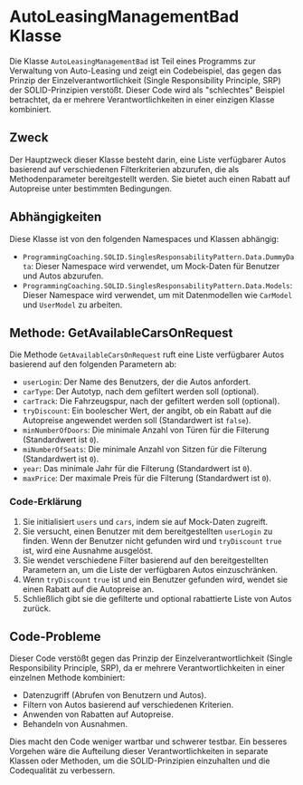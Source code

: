 # AutoLeasingManagementBad Klasse

Die Klasse `AutoLeasingManagementBad` ist Teil eines Programms zur Verwaltung von Auto-Leasing und zeigt ein Codebeispiel, das gegen das Prinzip der Einzelverantwortlichkeit (Single Responsibility Principle, SRP) der SOLID-Prinzipien verstößt. Dieser Code wird als "schlechtes" Beispiel betrachtet, da er mehrere Verantwortlichkeiten in einer einzigen Klasse kombiniert.

## Zweck

Der Hauptzweck dieser Klasse besteht darin, eine Liste verfügbarer Autos basierend auf verschiedenen Filterkriterien abzurufen, die als Methodenparameter bereitgestellt werden. Sie bietet auch einen Rabatt auf Autopreise unter bestimmten Bedingungen.

## Abhängigkeiten

Diese Klasse ist von den folgenden Namespaces und Klassen abhängig:

- `ProgrammingCoaching.SOLID.SinglesResponsabilityPattern.Data.DummyData`: Dieser Namespace wird verwendet, um Mock-Daten für Benutzer und Autos abzurufen.
- `ProgrammingCoaching.SOLID.SinglesResponsabilityPattern.Data.Models`: Dieser Namespace wird verwendet, um mit Datenmodellen wie `CarModel` und `UserModel` zu arbeiten.

## Methode: GetAvailableCarsOnRequest

Die Methode `GetAvailableCarsOnRequest` ruft eine Liste verfügbarer Autos basierend auf den folgenden Parametern ab:

- `userLogin`: Der Name des Benutzers, der die Autos anfordert.
- `carType`: Der Autotyp, nach dem gefiltert werden soll (optional).
- `carTrack`: Die Fahrzeugspur, nach der gefiltert werden soll (optional).
- `tryDiscount`: Ein boolescher Wert, der angibt, ob ein Rabatt auf die Autopreise angewendet werden soll (Standardwert ist `false`).
- `minNumberOfDoors`: Die minimale Anzahl von Türen für die Filterung (Standardwert ist `0`).
- `miNumberOfSeats`: Die minimale Anzahl von Sitzen für die Filterung (Standardwert ist `0`).
- `year`: Das minimale Jahr für die Filterung (Standardwert ist `0`).
- `maxPrice`: Der maximale Preis für die Filterung (Standardwert ist `0`).

### Code-Erklärung

1. Sie initialisiert `users` und `cars`, indem sie auf Mock-Daten zugreift.
2. Sie versucht, einen Benutzer mit dem bereitgestellten `userLogin` zu finden. Wenn der Benutzer nicht gefunden wird und `tryDiscount` `true` ist, wird eine Ausnahme ausgelöst.
3. Sie wendet verschiedene Filter basierend auf den bereitgestellten Parametern an, um die Liste der verfügbaren Autos einzuschränken.
4. Wenn `tryDiscount` `true` ist und ein Benutzer gefunden wird, wendet sie einen Rabatt auf die Autopreise an.
5. Schließlich gibt sie die gefilterte und optional rabattierte Liste von Autos zurück.

## Code-Probleme

Dieser Code verstößt gegen das Prinzip der Einzelverantwortlichkeit (Single Responsibility Principle, SRP), da er mehrere Verantwortlichkeiten in einer einzelnen Methode kombiniert:

- Datenzugriff (Abrufen von Benutzern und Autos).
- Filtern von Autos basierend auf verschiedenen Kriterien.
- Anwenden von Rabatten auf Autopreise.
- Behandeln von Ausnahmen.

Dies macht den Code weniger wartbar und schwerer testbar. Ein besseres Vorgehen wäre die Aufteilung dieser Verantwortlichkeiten in separate Klassen oder Methoden, um die SOLID-Prinzipien einzuhalten und die Codequalität zu verbessern.

